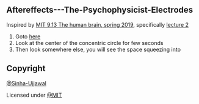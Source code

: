 ## Aftereffects---The-Psychophysicist-Electrodes
Inspired by [MIT 9.13 The human brain, spring 2019](https://youtube.com/playlist?list=PLUl4u3cNGP60IKRN_pFptIBxeiMc0MCJP), specifically [lecture 2](https://youtu.be/bAkuNXtgrLA?t=40m20s)

1. Goto [here](https://sinha-ujjawal.github.io/aftereffects-the-psychophysicist-electrodes/)
2. Look at the center of the concentric circle for few seconds
3. Then look somewhere else, you will see the space squeezing into


## Copyright
[@Sinha-Ujjawal](https://github.com/Sinha-Ujjawal)

Licensed under [@MIT](./LICENSE)
